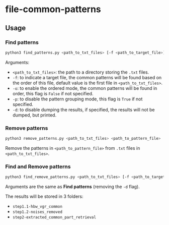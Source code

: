 # file-common-patterns

## Usage

### Find patterns

```sh
python3 find_patterns.py <path_to_txt_files> [-f <path_to_target_file>] [-o] [-p] [-d]
```

Arguments:
- `<path_to_txt_files>`: the path to a directory storing the `.txt` files.
- `-f`: to indicate a target file, the common patterns will be found based on the order of this file, default value is the first file in `<path_to_txt_files>`.
- `-o`: to enable the ordered mode, the common patterns will be found in order, this flag is `False` if not specified.
- `-p`: to disable the pattern grouping mode, this flag is `True` if not specified.
- `-d`: to disable dumping the results, if specified, the results will not be dumped, but printed.

### Remove patterns

```sh
python3 remove_patterns.py <path_to_txt_files> <path_to_pattern_file>
```

Remove the patterns in `<path_to_pattern_file>` from `.txt` files in `<path_to_txt_files>`.

### Find and Remove patterns

```sh
python3 find_remove_patterns.py <path_to_txt_files> [-f <path_to_target_file>] [-o] [-p]
```

Arguments are the same as **Find patterns** (removing the `-d` flag). 

The results will be stored in 3 folders:
- `step1.1-hbw_vgr_common`
- `step1.2-noises_removed`
- `step2-extracted_common_part_retrieval`
